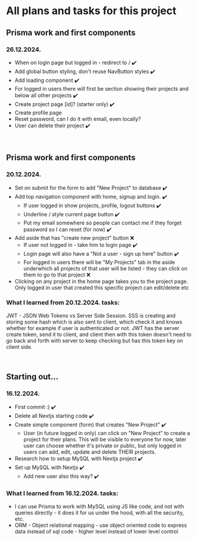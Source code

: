 # All plans and tasks for this project

## Prisma work and first components

### 26.12.2024.

- When on login page but logged in - redirect to / ✔️
- Add global button styling, don't reuse NavButton styles ✔️
- Add loading component ✔️
- For logged in users there will first be section showing their projects and below all other projects ✔️
- Create project page [id]? (starter only) ✔️
- Create profile page
- Reset password, can I do it with email, even locally?
- User can delete their project ✔️

<br>

## Prisma work and first components

### 20.12.2024.

- Set on submit for the form to add "New Project" to database ✔️
- Add top navigation component with home, signup and login. ✔️
  - If user logged in show projects, profile, logout buttons ✔️
  - Underline / style current page button ✔️
  - Put my email somewhere so people can contact me if they forget password so I can reset (for now) ✔️
- Add aside that has "create new project" button ❌
  - If user not logged in - take him to login page ✔️
  - Login page will also have a "Not a user - sign up here" button ✔️
  - For logged in users there will be "My Projects" tab in the aside underwhich all projects of that user will be listed - they can click on them to go to that project ❌
- Clicking on any project in the home page takes you to the project page. Only logged in user that created this specific project can edit/delete etc

### What I learned from 20.12.2024. tasks:

JWT - JSON Web Tokens vs Server Side Session. SSS is creating and storing some hash which is also sent to client, which check it and knows whether for example if user is authenticated or not. JWT has the server create token, send it to client, and client then with this token doesn't need to go back and forth with server to keep checking but has this token key on client side.

<br>

## Starting out...

### 16.12.2024.

- First commit :) ✔️
- Delete all Nextjs starting code ✔️
- Create simple component (form) that creates "New Project" ✔️
  - User (in future logged in only) can click on "New Project" to create a project for their plans. This will be visible to everyone for now, later user can choose whether it's private or public, but only logged in users can add, edit, update and delete THEIR projects.
- Research how to setup MySQL with Nextjs project ✔️
- Set up MySQL with Nextjs ✔️
  - Add new user also this way? ✔️

### What I learned from 16.12.2024. tasks:

- I can use Prisma to work with MySQL using JS like code, and not with queries directly - it does it for us under the hood, with all the security, etc.
- ORM - Object relational mapping - use object oriented code to express data instead of sql code - higher level instead of lower level control

<br>
